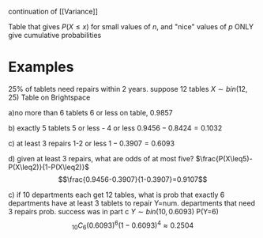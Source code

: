 
continuation of [[Variance]]

Table that gives $P(X\leq{}x)$ for small values of $n$, and "nice" values of $p$
ONLY give cumulative probabilities

# Examples

25% of tablets need repairs within 2 years. suppose 12 tables
$X\sim{}bin(12,25)$
Table on Brightspace

a)no more than 6 tablets
6 or less
on table, $0.9857$

b) exactly 5 tablets
5 or less - 4 or less
$0.9456-0.8424=0.1032$

c) at least 3 repairs
1-2 or less
$1-0.3907=0.6093$

d) given at least 3 repairs, what are odds of at most five?
$\frac{P(X\leq5)-P(X\leq2)}{1-P(X\leq2)}$ 
$$\frac{0.9456-0.3907}{1-0.3907}=0.9107$$

c) if 10 departments each get 12 tables, what is prob that exactly 6 departments have at least 3 tablets to repair
Y=num. departments that need 3 repairs
prob. success was in part c
$Y\sim{}bin(10,0.6093)$
P(Y=6)
$$_{10}C_6(0.6093)^6(1-0.6093)^4\approx0.2504$$
